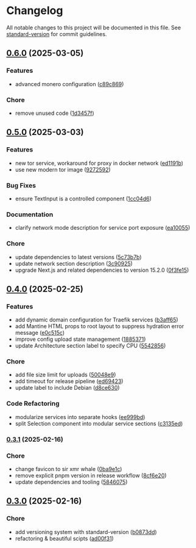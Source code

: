 # Changelog

All notable changes to this project will be documented in this file. See [standard-version](https://github.com/conventional-changelog/standard-version) for commit guidelines.

## [0.6.0](https://github.com/hundehausen/monero-suite/compare/v0.5.0...v0.6.0) (2025-03-05)


### Features

* advanced monero configuration ([c89c869](https://github.com/hundehausen/monero-suite/commits/c89c8696265741ed537227e1167d869affa85f0c))


### Chore

* remove unused code ([1d3457f](https://github.com/hundehausen/monero-suite/commits/1d3457f2bbe41b330ac2442873671de1e75a541a))

## [0.5.0](https://github.com/hundehausen/monero-suite/compare/v0.4.0...v0.5.0) (2025-03-03)


### Features

* new tor service, workaround for proxy in docker network ([ed1191b](https://github.com/hundehausen/monero-suite/commits/ed1191bd9c44829afc035419d62a85833e9ee2e6))
* use new modern tor image ([9272592](https://github.com/hundehausen/monero-suite/commits/9272592ce9fa99f77aea7319d21c714d5014af40))


### Bug Fixes

* ensure TextInput is a controlled component ([1cc04d6](https://github.com/hundehausen/monero-suite/commits/1cc04d683ec762e136a9846b2cd090837e4601d8))


### Documentation

* clarify network mode description for service port exposure ([ea10055](https://github.com/hundehausen/monero-suite/commits/ea1005563b796daf1c6872641246174bed684f2c))


### Chore

* update dependencies to latest versions ([5c73b7b](https://github.com/hundehausen/monero-suite/commits/5c73b7beae0eb2340e03a558354b4cecfe511327))
* update network section description ([3c90925](https://github.com/hundehausen/monero-suite/commits/3c909258185d52223a10f00cda7cc210787ba8ea))
* upgrade Next.js and related dependencies to version 15.2.0 ([0f3fe15](https://github.com/hundehausen/monero-suite/commits/0f3fe15ef0610abdc93746de41740b79ad4ba0ff))

## [0.4.0](https://github.com/hundehausen/monero-suite/compare/v0.3.1...v0.4.0) (2025-02-25)


### Features

* add dynamic domain configuration for Traefik services ([b3aff65](https://github.com/hundehausen/monero-suite/commits/b3aff65b9ee1b906ae70adefd2ab171022613c30))
* add Mantine HTML props to root layout to suppress hydration error message ([e0c515c](https://github.com/hundehausen/monero-suite/commits/e0c515c78d76b718765fa4cdd67ab486ab25b597))
* improve config upload state management ([1885371](https://github.com/hundehausen/monero-suite/commits/18853712effbe9737986d2dacc0f8bdcdbaaef3d))
* update Architecture section label to specify CPU ([5542856](https://github.com/hundehausen/monero-suite/commits/55428561c25c69b00dab10336b0d504c71e421c8))


### Chore

* add file size limit for uploads ([50048e9](https://github.com/hundehausen/monero-suite/commits/50048e9ba5bbf1011420d69292b38711b7574745))
* add timeout for release pipeline ([ed69423](https://github.com/hundehausen/monero-suite/commits/ed69423f87fd8a8364018526baf30b7a3d694204))
* update label to include Debian ([d8ce630](https://github.com/hundehausen/monero-suite/commits/d8ce63065f033b9fe0db4b8e34810c3facfae29c))


### Code Refactoring

* modularize services into separate hooks ([ee999bd](https://github.com/hundehausen/monero-suite/commits/ee999bd467a1279d9c76548436894e54595a2923))
* split Selection component into modular service sections ([c3135ed](https://github.com/hundehausen/monero-suite/commits/c3135edf5457593e641817d9fff09b51c8598751))

### [0.3.1](https://github.com/hundehausen/monero-suite/compare/v0.3.0...v0.3.1) (2025-02-16)


### Chore

* change favicon to sir xmr whale ([0ba9e1c](https://github.com/hundehausen/monero-suite/commits/0ba9e1c1b038e76ddddb78176f5831184c43bb7c))
* remove explicit pnpm version in release workflow ([8cf6e20](https://github.com/hundehausen/monero-suite/commits/8cf6e20ca8855acb963d5237c3ca13a714a874de))
* update dependencies and tooling ([5846075](https://github.com/hundehausen/monero-suite/commits/5846075cdf253ab76aa2cd4aea446c11d3b8931d))

## [0.3.0](https://github.com/hundehausen/monero-suite/compare/v0.2.0...v0.3.0) (2025-02-16)


### Chore

* add versioning system with standard-version ([b0873dd](https://github.com/hundehausen/monero-suite/commits/b0873dd37fffcd9e324fbbca07932d7157d8e305))
* refactoring & beautiful scipts ([ad00f31](https://github.com/hundehausen/monero-suite/commits/ad00f318c8a634850a92029dd398edac9a6c3959))
